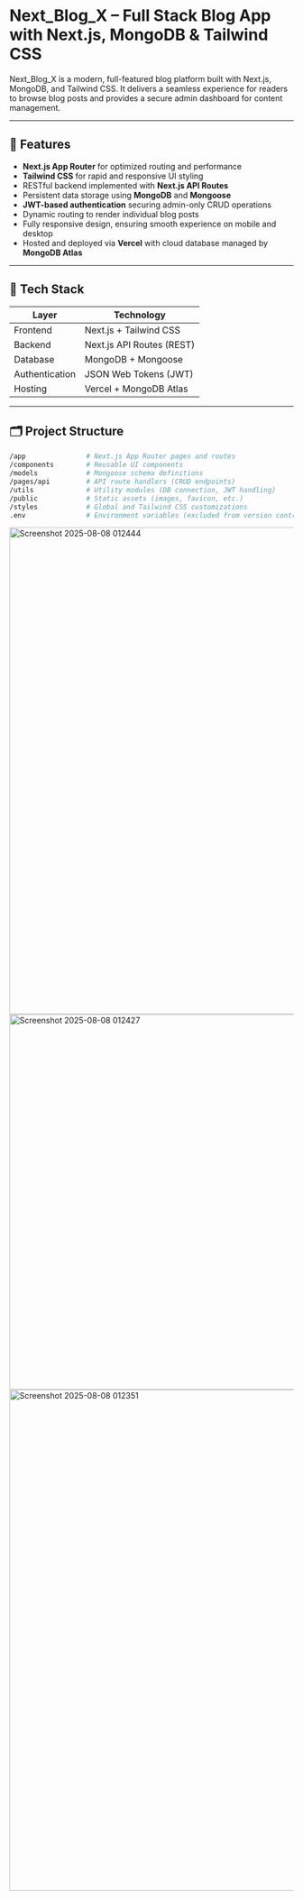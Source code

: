 # Next_Blog_X – Full Stack Blog App with Next.js, MongoDB & Tailwind CSS

Next_Blog_X is a modern, full-featured blog platform built with Next.js, MongoDB, and Tailwind CSS. It delivers a seamless experience for readers to browse blog posts and provides a secure admin dashboard for content management.

---

## 🚀 Features

- **Next.js App Router** for optimized routing and performance  
- **Tailwind CSS** for rapid and responsive UI styling  
- RESTful backend implemented with **Next.js API Routes**  
- Persistent data storage using **MongoDB** and **Mongoose**  
- **JWT-based authentication** securing admin-only CRUD operations  
- Dynamic routing to render individual blog posts  
- Fully responsive design, ensuring smooth experience on mobile and desktop  
- Hosted and deployed via **Vercel** with cloud database managed by **MongoDB Atlas**

---

## 🧩 Tech Stack

| Layer          | Technology                  |
| -------------- | ---------------------------|
| Frontend       | Next.js + Tailwind CSS      |
| Backend        | Next.js API Routes (REST)   |
| Database       | MongoDB + Mongoose          |
| Authentication | JSON Web Tokens (JWT)       |
| Hosting        | Vercel + MongoDB Atlas      |

---

## 🗂 Project Structure

```bash
/app               # Next.js App Router pages and routes
/components        # Reusable UI components
/models            # Mongoose schema definitions
/pages/api         # API route handlers (CRUD endpoints)
/utils             # Utility modules (DB connection, JWT handling)
/public            # Static assets (images, favicon, etc.)
/styles            # Global and Tailwind CSS customizations
.env               # Environment variables (excluded from version control)

```


<img width="1802" height="864" alt="Screenshot 2025-08-08 012444" src="https://github.com/user-attachments/assets/3a7314a8-465f-471d-b017-a97bd379a5f0" />





<img width="1881" height="666" alt="Screenshot 2025-08-08 012427" src="https://github.com/user-attachments/assets/23f6ee50-fecc-4901-bfd3-80051f3d7717" />





<img width="1918" height="889" alt="Screenshot 2025-08-08 012351" src="https://github.com/user-attachments/assets/a07d8bd4-04d3-4619-90ba-d93cd4e04203" />
















